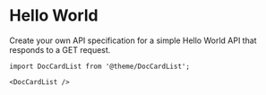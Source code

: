 # Hello World
Create your own API specification for a simple Hello World API that responds to a GET request.

```mdx-code-block
import DocCardList from '@theme/DocCardList';

<DocCardList />
```